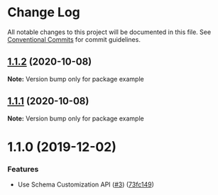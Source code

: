 # Change Log

All notable changes to this project will be documented in this file.
See [Conventional Commits](https://conventionalcommits.org) for commit guidelines.

## [1.1.2](https://github.com/LekoArts/gatsby-source-potterapi/compare/example@1.1.1...example@1.1.2) (2020-10-08)

**Note:** Version bump only for package example





## [1.1.1](https://github.com/LekoArts/gatsby-source-potterapi/compare/example@1.1.0...example@1.1.1) (2020-10-08)

**Note:** Version bump only for package example





# 1.1.0 (2019-12-02)


### Features

* Use Schema Customization API ([#3](https://github.com/LekoArts/gatsby-source-potterapi/issues/3)) ([73fc149](https://github.com/LekoArts/gatsby-source-potterapi/commit/73fc149fa170b0d693a88e1068a304b3dd6cb597))

